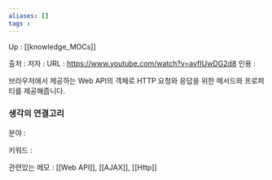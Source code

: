 ```yaml
---
aliases: []
tags : 
---
```

Up : [[knowledge_MOCs]]

출처 :
저자 :
URL : https://www.youtube.com/watch?v=avfIUwDG2d8
인용 : 

브라우저에서 제공하는 Web API의 객체로 HTTP 요청와 응답을 위한 메서드와 프로퍼티를 제공해줍니다. 

### 생각의 연결고리
분야 :

키워드 :

관련있는 메모 : [[Web API]], [[AJAX]], [[Http]]
